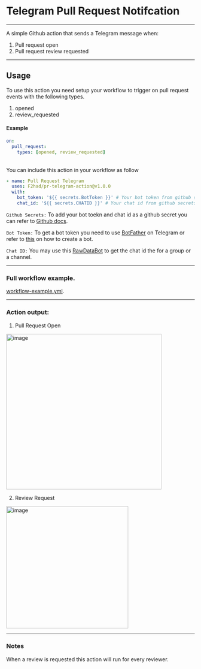 # Telegram Pull Request Notifcation
---
A simple Github action that sends a Telegram message when:
1. Pull request open
2. Pull request review requested
---
## Usage
To use this action you need setup your workflow to trigger on pull request events with the following types.
1. opened 
2. review_requested

#### Example 

```yml 
on:
  pull_request:
    types: [opened, review_requested]
```
<br/>
You can include this action in your workflow as follow

```yml
- name: Pull Request Telegram
  uses: F2had/pr-telegram-action@v1.0.0
  with: 
    bot_token: '${{ secrets.BotToken }}' # Your bot token from github secrets
    chat_id: '${{ secrets.CHATID }}' # Your chat id from github secrets
```


`Github Secrets:` To add your bot toekn and chat id as a github secret  you can refer to [Github docs](https://docs.github.com/en/actions/security-guides/encrypted-secrets#creating-encrypted-secrets-for-a-repository). <br>

`Bot Token:` To get a bot token you need to use [BotFather](https://t.me/botfather) on Telegram
or refer to [this](https://core.telegram.org/bots#3-how-do-i-create-a-bot) on how to create a bot.

`Chat ID:` You may use this [RawDataBot](https://t.me/RawDataBot) to get the chat id the for a group or a channel.

---

### Full workflow example.
[workflow-example.yml](https://github.com/F2had/pr-telegram-action/blob/master/workflow-example.yml).

---
### Action output: 

1. Pull Request Open
<img width="415" alt="image" src="https://user-images.githubusercontent.com/42780409/163938002-ee566972-16d7-4be2-a745-603300c84c3a.png">


2. Review Request
<img width="326" alt="image" src="https://user-images.githubusercontent.com/42780409/163938110-7e5287f5-5e2b-42e3-b1f4-57583051ac8b.png">


---

### Notes
When a review is requested this action will run for every reviewer.

